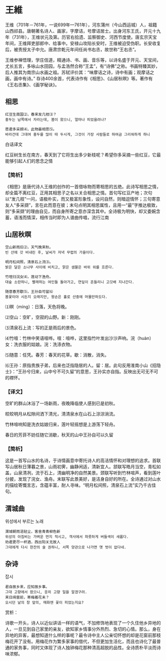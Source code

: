 # 王維

王维（701年－761年，一说699年—761年），河东蒲州（今山西运城）人，祖籍山西祁县。唐朝著名诗人、画家，字摩诘，号摩诘居士。出身河东王氏，开元十九年（731年），王维状元及第。历官右拾遗、监察御史、河西节度使。唐玄宗天宝年间，王维拜吏部郎中、给事中。安禄山攻陷长安时，王维被迫受伪职。长安收复后，被责授太子中允。唐肃宗乾元年间任尚书右丞，故世称“王右丞”。

王维参禅悟理，学庄信道，精通诗、书、画、音乐等，以诗名盛于开元、天宝间，尤长五言，多咏山水田园，与孟浩然合称“王孟”，有“诗佛”之称。书画特臻其妙，后人推其为南宗山水画之祖。苏轼评价其：“味摩诘之诗，诗中有画；观摩诘之画，画中有诗。”  存诗400余首，代表诗作有《相思》、《山居秋暝》等。著作有《王右丞集》、《画学秘诀》。

## 相思

```
红豆生南国⑵，春来发几枝⑶？
홍두는 남쪽에서 자라는데, 봄이 왔으니, 얼마나 피었을려나?

愿君多采撷⑷，此物最相思⑸。
바라건데 그대여 홍두를 많이 따 두시게, 그것이 가장 사람들로 하여금 그리워하게 하니
```

白话译文

红豆树生长在南方，春天到了它将生出多少新枝呢？希望你多采摘一些红豆，它最能够引起人们的思念之情

### 【简析】

《相思》是唐代诗人王维的创作的一首借咏物而寄相思的五绝。此诗写相思之情，却全篇不离红豆，正用其相思子之名以关合相思之情。首句写红豆产地；次句以“发几枝”一问，语极朴实，而又极富形象性，设问自然，则暗逗情怀；三句寄意友人“多采撷”，言在此而意在彼；末句点明其相思属性，且用一“最”字推达极致，则“多采撷”的理由自见，而自身所寄之意亦深含其中。全诗极为明快，却又委婉含蓄，语浅而情深，相传当时即为人谱曲传唱，流行江南

## 山居秋暝

```
空山新雨后⑵，天气晚来秋。  
빈 산에 갓 비내린 후, 날씨가 저녁 무렵의 가을이다.

明月松间照，清泉石上流⑶。  
밝은 달은 소나무 사이에 비치고, 맑은 샘물은 바위 위를 흐른다.

竹喧归浣女⑷，莲动下渔舟。  
대숲 소란하니, 빨래하는 여인들 돌아가고, 연잎이 흔들리니 고깃배 지나간다.

随意春芳歇⑸，王孙自可留⑹  
봄꽃이야 시든지 오래지만, 왕손은 홀로 산중에 머물만하도다.
```

⑴暝（míng）：日落，天色将晚。

⑵空山：空旷，空寂的山野。新：刚刚。

⑶清泉石上流：写的正是雨后的景色。

⑷竹喧：竹林中笑语喧哗。喧：喧哗，这里指竹叶发出沙沙声响。浣（huàn）女：洗衣服的姑娘。浣：洗涤衣物。

⑸随意：任凭。春芳：春天的花草。歇：消散，消失。

⑹王孙：原指贵族子弟，后来也泛指隐居的人。留：居。此句反用淮南小山《招隐士》：“王孙兮归来，山中兮不可久留”的意思，王孙实亦自指。反映出无可无不可的襟怀。

### 【译文】

空旷的群山沐浴了一场新雨，夜晚降临使人感到已是初秋。

皎皎明月从松隙间洒下清光，清清泉水在山石上淙淙淌流。

竹林喧响知是洗衣姑娘归来，莲叶轻摇想是上游荡下轻舟。

春日的芳菲不妨任随它消歇，秋天的山中王孙自可以久留

### 【简析】

这是一首写山水的名诗，于诗情画意中寄托诗人的高洁情怀和对理想的追求。首联写山居秋日薄暮之景，山雨初霁，幽静闲适，清新宜人。颔联写皓月当空，青松如盖，山泉清冽，流于石上，清幽明净的自然美景。颈联写听到竹林喧声，看到莲叶分披，发现了浣女、渔舟。末联写此景美好，是洁身自好的所在。全诗通过对山水的描绘寄慨言志，含蕴丰富，耐人寻味。“明月松间照，清泉石上流”实乃千古佳句。

## 渭城曲

위성에서 부르는 노래

```
渭城朝雨浥轻尘，客舍青青柳色新
위성의 아침비는 가벼운 먼지 적시고, 객사에서 파릇하게 버들색이 새롭다.
劝君更尽一杯酒，西出阳关无故人
그대에게 다시 한잔의 술 권하니, 서쪽 양관으로 나가면 옛 벗이 없다네.
```

## 杂诗

잡시

```
君自故乡来，应知故乡事。
그대 고향에서 왔으니, 응히 고향 일을 알겠구려.
来日绮窗前，寒梅着花未？
오시던 날의 창 앞의, 매화엔 꽃이 피었는지요?
```

赏析：

诗歌一开头，诗人以近似讲话一样的语气，不加修饰地表现了一个久住他乡异地的人，一旦见到自己家里的亲友，欲知家乡情事分外热烈、急切的心情。那么，身在异地的异客，最想知道什么样的事呢？最令诗中主人公亲切怀想的却是花窗前那枝梅花开了没有。用梅花作为繁多家事的借代，不但更加生活化，而且也诗化了最普通的家务事，同时又体现了诗人独钟梅花那种清高超脱的品性。全诗质朴平淡而诗味浓郁。
